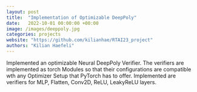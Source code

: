 ```yaml
---
layout: post
title:  "Implementation of Optimizable DeepPoly"
date:   2022-10-01 00:00:00 +00:00
image: /images/deeppoly.jpg
categories: projects
website: "https://github.com/kilianhae/RTAI23_project"
authors: "Kilian Haefeli"
---
```

Implemented an optimizable Neural DeepPoly Verifier. The verifiers are implemented as torch Modules so that their configurations are compatible wth any Optimizer Setup that PyTorch has to offer. Implemented are verifiers for MLP, Flatten, Conv2D, ReLU, LeakyReLU layers.